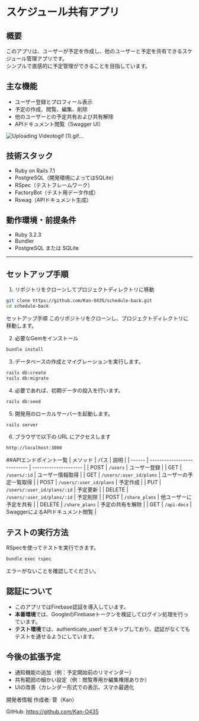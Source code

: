 # スケジュール共有アプリ

## 概要

このアプリは、ユーザーが予定を作成し、他のユーザーと予定を共有できるスケジュール管理アプリです。  
シンプルで直感的に予定管理ができることを目指しています。

## 主な機能

- ユーザー登録とプロフィール表示
- 予定の作成、閲覧、編集、削除
- 他のユーザーとの予定共有および共有解除
- APIドキュメント閲覧（Swagger UI）

![Uploading Videotogif (1).gif…]()


## 技術スタック

- Ruby on Rails 7.1
- PostgreSQL（開発環境によってはSQLite）
- RSpec（テストフレームワーク）
- FactoryBot（テスト用データ作成）
- Rswag（APIドキュメント生成）

## 動作環境・前提条件

- Ruby 3.2.3
- Bundler
- PostgreSQL または SQLite

---

## セットアップ手順

1. リポジトリをクローンしてプロジェクトディレクトリに移動

```bash
git clone https://github.com/Kan-O435/schedule-back.git
cd schedule-back
```

セットアップ手順
このリポジトリをクローンし、プロジェクトディレクトリに移動します。

2. 必要なGemをインストール

```bash
bundle install
```

3. データベースの作成とマイグレーションを実行します。
```bash
rails db:create
rails db:migrate
```

4. 必要であれば、初期データの投入を行います。

```bash
rails db:seed
```

5. 開発用のローカルサーバーを起動します。

```bash
rails server
```

6. ブラウザで以下の URL にアクセスします

```bash
http://localhost:3000
```

##APIエンドポイント一覧
| メソッド   | パス                          | 説明                    |
| ------ | --------------------------- | --------------------- |
| POST   | `/users`                    | ユーザー登録                |
| GET    | `/users/:id`                | ユーザー情報取得              |
| GET    | `/users/:user_id/plans`     | ユーザーの予定一覧取得           |
| POST   | `/users/:user_id/plans`     | 予定作成                  |
| PUT    | `/users/:user_id/plans/:id` | 予定更新                  |
| DELETE | `/users/:user_id/plans/:id` | 予定削除                  |
| POST   | `/share_plans`              | 他ユーザーに予定を共有           |
| DELETE | `/share_plans`              | 予定の共有を解除              |
| GET    | `/api-docs`                 | SwaggerによるAPIドキュメント閲覧 |

## テストの実行方法
RSpecを使ってテストを実行できます。
```bash
bundle exec rspec
```
エラーがないことを確認してください。

## 認証について
- このアプリではFirebase認証を導入しています。
- **本番環境**では、GoogleのFirebaseトークンを検証してログイン処理を行っています。
- **テスト環境**では、authenticate_user! をスキップしており、認証がなくてもテストを通せるようにしています。

## 今後の拡張予定
- 通知機能の追加（例：予定開始前のリマインダー）
- 共有範囲の細かい設定（例：閲覧専用か編集権限ありか）
- UIの改善（カレンダー形式での表示、スマホ最適化

開発者情報
作成者: 菅（Kan）

GitHub: https://github.com/Kan-O435
